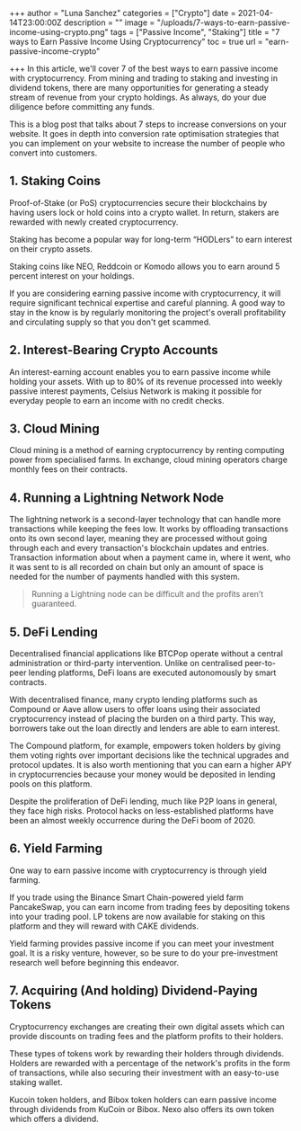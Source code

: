 +++
author = "Luna Sanchez"
categories = ["Crypto"]
date = 2021-04-14T23:00:00Z
description = ""
image = "/uploads/7-ways-to-earn-passive-income-using-crypto.png"
tags = ["Passive Income", "Staking"]
title = "7 ways to Earn Passive Income Using Cryptocurrency"
toc = true
url = "earn-passive-income-crypto"

+++
In this article, we'll cover 7 of the best ways to earn passive income with cryptocurrency. From mining and trading to staking and investing in dividend tokens, there are many opportunities for generating a steady stream of revenue from your crypto holdings. As always, do your due diligence before committing any funds.

This is a blog post that talks about 7 steps to increase conversions on your website. It goes in depth into conversion rate optimisation strategies that you can implement on your website to increase the number of people who convert into customers.

## 1. Staking Coins

Proof-of-Stake (or PoS) cryptocurrencies secure their blockchains by having users lock or hold coins into a crypto wallet. In return, stakers are rewarded with newly created cryptocurrency.

Staking has become a popular way for long-term “HODLers” to earn interest on their crypto assets.

Staking coins like NEO, Reddcoin or Komodo allows you to earn around 5 percent interest on your holdings.

If you are considering earning passive income with cryptocurrency, it will require significant technical expertise and careful planning. A good way to stay in the know is by regularly monitoring the project's overall profitability and circulating supply so that you don't get scammed.

## 2. Interest-Bearing Crypto Accounts

An interest-earning account enables you to earn passive income while holding your assets. With up to 80% of its revenue processed into weekly passive interest payments, Celsius Network is making it possible for everyday people to earn an income with no credit checks.

## 3. Cloud Mining

Cloud mining is a method of earning cryptocurrency by renting computing power from specialised farms. In exchange, cloud mining operators charge monthly fees on their contracts.

## 4. Running a Lightning Network Node

The lightning network is a second-layer technology that can handle more transactions while keeping the fees low. It works by offloading transactions onto its own second layer, meaning they are processed without going through each and every transaction's blockchain updates and entries. Transaction information about when a payment came in, where it went, who it was sent to is all recorded on chain but only an amount of space is needed for the number of payments handled with this system.

> Running a Lightning node can be difficult and the profits aren’t guaranteed.

## 5. DeFi Lending

Decentralised financial applications like BTCPop operate without a central administration or third-party intervention. Unlike on centralised peer-to-peer lending platforms, DeFi loans are executed autonomously by smart contracts.

With decentralised finance, many crypto lending platforms such as Compound or Aave allow users to offer loans using their associated cryptocurrency instead of placing the burden on a third party. This way, borrowers take out the loan directly and lenders are able to earn interest.

The Compound platform, for example, empowers token holders by giving them voting rights over important decisions like the technical upgrades and protocol updates. It is also worth mentioning that you can earn a higher APY in cryptocurrencies because your money would be deposited in lending pools on this platform.

Despite the proliferation of DeFi lending, much like P2P loans in general, they face high risks. Protocol hacks on less-established platforms have been an almost weekly occurrence during the DeFi boom of 2020.

## 6. Yield Farming

One way to earn passive income with cryptocurrency is through yield farming.

If you trade using the Binance Smart Chain-powered yield farm PancakeSwap, you can earn income from trading fees by depositing tokens into your trading pool. LP tokens are now available for staking on this platform and they will reward with CAKE dividends.

Yield farming provides passive income if you can meet your investment goal. It is a risky venture, however, so be sure to do your pre-investment research well before beginning this endeavor.

## 7. Acquiring (And holding) Dividend-Paying Tokens

Cryptocurrency exchanges are creating their own digital assets which can provide discounts on trading fees and the platform profits to their holders.

These types of tokens work by rewarding their holders through dividends. Holders are rewarded with a percentage of the network's profits in the form of transactions, while also securing their investment with an easy-to-use staking wallet.

Kucoin token holders, and Bibox token holders can earn passive income through dividends from KuCoin or Bibox. Nexo also offers its own token which offers a dividend.